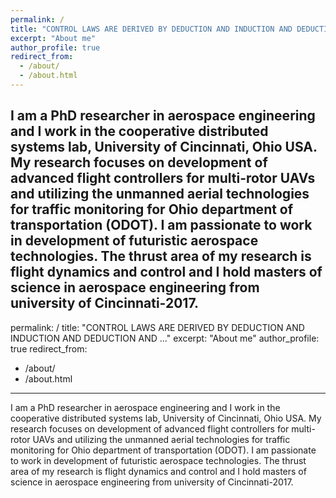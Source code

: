 ```yaml
---
permalink: /
title: "CONTROL LAWS ARE DERIVED BY DEDUCTION AND INDUCTION AND DEDUCTION AND INDUCTION AND ..."
excerpt: "About me"
author_profile: true
redirect_from: 
  - /about/
  - /about.html
---
```

I am a PhD researcher in aerospace engineering and I work in the cooperative distributed systems lab, University of Cincinnati, Ohio USA. My research focuses on development of advanced flight controllers for multi-rotor UAVs and utilizing the unmanned aerial technologies for traffic monitoring for Ohio department of transportation (ODOT). I am passionate to work in development of futuristic aerospace technologies. The thrust area of my research is flight dynamics and control and I hold masters of science in aerospace engineering from university of Cincinnati-2017.
---
permalink: /
title: "CONTROL LAWS ARE DERIVED BY DEDUCTION AND INDUCTION AND DEDUCTION AND ..."
excerpt: "About me"
author_profile: true
redirect_from: 
  - /about/
  - /about.html
---
I am a PhD researcher in aerospace engineering and I work in the cooperative distributed systems lab, University of Cincinnati, Ohio USA. My research focuses on development of advanced flight controllers for multi-rotor UAVs and utilizing the unmanned aerial technologies for traffic monitoring for Ohio department of transportation (ODOT). I am passionate to work in development of futuristic aerospace technologies. The thrust area of my research is flight dynamics and control and I hold masters of science in aerospace engineering from university of Cincinnati-2017.
